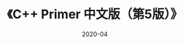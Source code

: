 ---
title: 《C++ Primer 中文版（第5版）》
page: readings
comment: 
date: 2020-04
douban: https://book.douban.com/subject/25708312/
tags: 
- C++
---